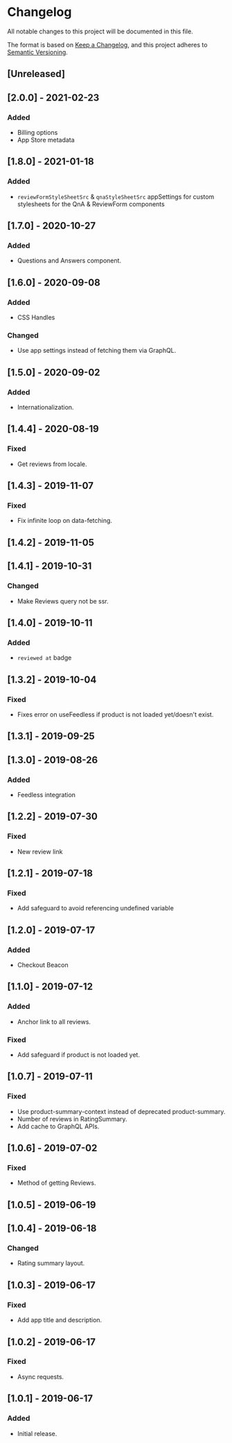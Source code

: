 # Changelog

All notable changes to this project will be documented in this file.

The format is based on [Keep a Changelog](https://keepachangelog.com/en/1.0.0/),
and this project adheres to [Semantic Versioning](https://semver.org/spec/v2.0.0.html).

## [Unreleased]

## [2.0.0] - 2021-02-23

### Added
- Billing options
- App Store metadata

## [1.8.0] - 2021-01-18

### Added
- `reviewFormStyleSheetSrc` & `qnaStyleSheetSrc` appSettings for custom stylesheets for the QnA & ReviewForm components

## [1.7.0] - 2020-10-27
### Added
- Questions and Answers component.

## [1.6.0] - 2020-09-08
### Added
- CSS Handles

### Changed
- Use app settings instead of fetching them via GraphQL.

## [1.5.0] - 2020-09-02
### Added
- Internationalization.

## [1.4.4] - 2020-08-19
### Fixed
- Get reviews from locale.

## [1.4.3] - 2019-11-07
### Fixed
- Fix infinite loop on data-fetching.

## [1.4.2] - 2019-11-05

## [1.4.1] - 2019-10-31
### Changed
- Make Reviews query not be ssr.

## [1.4.0] - 2019-10-11
### Added
- `reviewed at` badge

## [1.3.2] - 2019-10-04
### Fixed
- Fixes error on useFeedless if product is not loaded yet/doesn't exist.

## [1.3.1] - 2019-09-25

## [1.3.0] - 2019-08-26
### Added
- Feedless integration

## [1.2.2] - 2019-07-30

### Fixed

- New review link

## [1.2.1] - 2019-07-18

### Fixed

- Add safeguard to avoid referencing undefined variable

## [1.2.0] - 2019-07-17

### Added

- Checkout Beacon

## [1.1.0] - 2019-07-12

### Added

- Anchor link to all reviews.

### Fixed

- Add safeguard if product is not loaded yet.

## [1.0.7] - 2019-07-11

### Fixed

- Use product-summary-context instead of deprecated product-summary.
- Number of reviews in RatingSummary.
- Add cache to GraphQL APIs.

## [1.0.6] - 2019-07-02

### Fixed

- Method of getting Reviews.

## [1.0.5] - 2019-06-19

## [1.0.4] - 2019-06-18

### Changed

- Rating summary layout.

## [1.0.3] - 2019-06-17

### Fixed

- Add app title and description.

## [1.0.2] - 2019-06-17

### Fixed

- Async requests.

## [1.0.1] - 2019-06-17

### Added

- Initial release.

